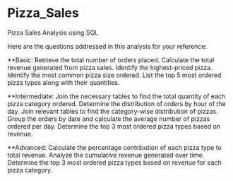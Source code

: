 # Pizza_Sales
Pizza Sales Analysis using SQL 

Here are the questions addressed in this analysis for your reference:

**Basic:
Retrieve the total number of orders placed.
Calculate the total revenue generated from pizza sales.
Identify the highest-priced pizza.
Identify the most common pizza size ordered.
List the top 5 most ordered pizza types along with their quantities.


**Intermediate:
Join the necessary tables to find the total quantity of each pizza category ordered.
Determine the distribution of orders by hour of the day.
Join relevant tables to find the category-wise distribution of pizzas.
Group the orders by date and calculate the average number of pizzas ordered per day.
Determine the top 3 most ordered pizza types based on revenue.

**Advanced:
Calculate the percentage contribution of each pizza type to total revenue.
Analyze the cumulative revenue generated over time.
Determine the top 3 most ordered pizza types based on revenue for each pizza category.
